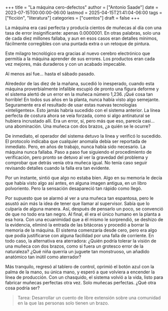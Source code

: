+++
title = "La máquina cero-defectos"
author = ["Antonio Saade"]
date = 2023-07-15T00:00:00-06:00
lastmod = 2025-04-15T21:41:04-06:00
tags = ["ficción", "literatura"]
categories = ["cuentos"]
draft = false
+++

La máquina era casi perfecta y producía cientos de muñecas al día con una tasa de error insignificante: apenas 0.0000001. En otras palabras, solo una de cada diez millones fallaba, y aun en esos casos eran detalles mínimos, fácilmente corregibles con una puntada extra o un retoque de pintura.

Este milagro tecnológico era gracias al nuevo cerebro electrónico que permitía a la máquina aprender de sus errores. Los productos eran cada vez mejores, más duraderos y con un acabado impecable.

Al menos así fue… hasta el sábado pasado.

Alrededor de las diez de la mañana, sucedió lo inesperado, cuando esta máquina proverbialmente infalible escupió de pronto una figura deforme y el sistema alertó de un error en la muñeca número 1,236. ¡Qué cosa tan horrible! En todos sus años en la planta, nunca había visto algo semejante. Seguramente era el resultado de usar estas nuevas tecnologías «inteligentes». Esto jamás habría sucedido con el sistema anterior. La línea perfecta de costura ahora se veía forzada, como si algo antinatural se hubiera incrustado allí. Era un error, sí, pero más que eso, parecía casi... una abominación. Una muñeca con dos brazos, ¿a quién se le ocurre?

De inmediato, el operador del sistema detuvo la línea y verificó lo sucedido. El protocolo indicaba que cualquier anomalía debía ser reportada de inmediato. Pero, en años de trabajo, nunca había sido necesario. La máquina nunca fallaba. Paso a paso fue siguiendo el procedimiento de verificación, pero pronto se detuvo al ver la gravedad del problema y comprobar que detrás venía otra muñeca igual. No tenía caso seguir revisando detalles cuando la falla era tan evidente.

Por un instante, sintió que algo no estaba bien. Algo en su memoria le decía que había visto algo así antes, en alguna imagen antigua, en un libro polvoriento. Pero la sensación desapareció tan rápido como llegó.

Por supuesto que se alarmó al ver a una muñeca tan espantosa, pero le asustó aún más la idea de tener que llamar al supervisor. Sabía que lo culparía de alguna manera. Así, después de pensarlo un poco, se convenció de que no todo era tan negro. Al final, él era el único humano en la planta a esa hora. Con una ecuanimidad que a él mismo le sorprendió, se deshizo de la evidencia, eliminó la entrada de las bitácoras y procedió a borrar la memoria de la máquina. El sistema comenzaría desde cero, pero era algo que podía justificarse con alguna facilidad por una falla de corriente. En todo caso, la alternativa era aterradora: ¿Quién podría tolerar la visión de una muñeca con dos brazos, como si fuera un grotesco error de la naturaleza? ¿Qué niña querría un juguete tan monstruoso, un añadido anatómico tan inútil como aterrador?

Más tranquilo, regresó al tablero de control, oprimió el botón azul con la palma de la mano, su única mano, y esperó a que volviera a encender la línea de producción. Con un chasquido, el sistema volvió a la vida, listo para fabricar muñecas perfectas otra vez. Solo muñecas perfectas. ¿Qué otra cosa podría ser?

> Tarea: Desarrollar un cuento de libre extensión sobre una comunidad en la que las personas solo tienen un brazo.

